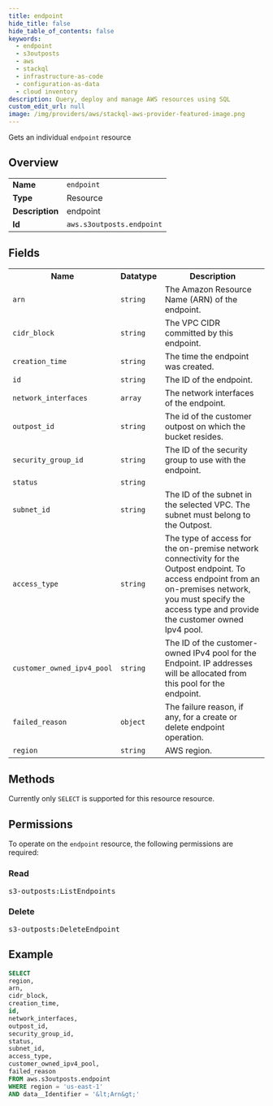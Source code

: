 ```yaml
---
title: endpoint
hide_title: false
hide_table_of_contents: false
keywords:
  - endpoint
  - s3outposts
  - aws
  - stackql
  - infrastructure-as-code
  - configuration-as-data
  - cloud inventory
description: Query, deploy and manage AWS resources using SQL
custom_edit_url: null
image: /img/providers/aws/stackql-aws-provider-featured-image.png
---
```

Gets an individual <code>endpoint</code> resource

## Overview
<table><tbody>
<tr><td><b>Name</b></td><td><code>endpoint</code></td></tr>
<tr><td><b>Type</b></td><td>Resource</td></tr>
<tr><td><b>Description</b></td><td>endpoint</td></tr>
<tr><td><b>Id</b></td><td><code>aws.s3outposts.endpoint</code></td></tr>
</tbody></table>

## Fields
<table><tbody>
<tr><th>Name</th><th>Datatype</th><th>Description</th></tr>
<tr><td><code>arn</code></td><td><code>string</code></td><td>The Amazon Resource Name (ARN) of the endpoint.</td></tr>
<tr><td><code>cidr_block</code></td><td><code>string</code></td><td>The VPC CIDR committed by this endpoint.</td></tr>
<tr><td><code>creation_time</code></td><td><code>string</code></td><td>The time the endpoint was created.</td></tr>
<tr><td><code>id</code></td><td><code>string</code></td><td>The ID of the endpoint.</td></tr>
<tr><td><code>network_interfaces</code></td><td><code>array</code></td><td>The network interfaces of the endpoint.</td></tr>
<tr><td><code>outpost_id</code></td><td><code>string</code></td><td>The id of the customer outpost on which the bucket resides.</td></tr>
<tr><td><code>security_group_id</code></td><td><code>string</code></td><td>The ID of the security group to use with the endpoint.</td></tr>
<tr><td><code>status</code></td><td><code>string</code></td><td></td></tr>
<tr><td><code>subnet_id</code></td><td><code>string</code></td><td>The ID of the subnet in the selected VPC. The subnet must belong to the Outpost.</td></tr>
<tr><td><code>access_type</code></td><td><code>string</code></td><td>The type of access for the on-premise network connectivity for the Outpost endpoint. To access endpoint from an on-premises network, you must specify the access type and provide the customer owned Ipv4 pool.</td></tr>
<tr><td><code>customer_owned_ipv4_pool</code></td><td><code>string</code></td><td>The ID of the customer-owned IPv4 pool for the Endpoint. IP addresses will be allocated from this pool for the endpoint.</td></tr>
<tr><td><code>failed_reason</code></td><td><code>object</code></td><td>The failure reason, if any, for a create or delete endpoint operation.</td></tr>
<tr><td><code>region</code></td><td><code>string</code></td><td>AWS region.</td></tr>

</tbody></table>

## Methods
Currently only <code>SELECT</code> is supported for this resource resource.

## Permissions

To operate on the <code>endpoint</code> resource, the following permissions are required:

### Read
<pre>
s3-outposts:ListEndpoints</pre>

### Delete
<pre>
s3-outposts:DeleteEndpoint</pre>


## Example
```sql
SELECT
region,
arn,
cidr_block,
creation_time,
id,
network_interfaces,
outpost_id,
security_group_id,
status,
subnet_id,
access_type,
customer_owned_ipv4_pool,
failed_reason
FROM aws.s3outposts.endpoint
WHERE region = 'us-east-1'
AND data__Identifier = '&lt;Arn&gt;'
```
